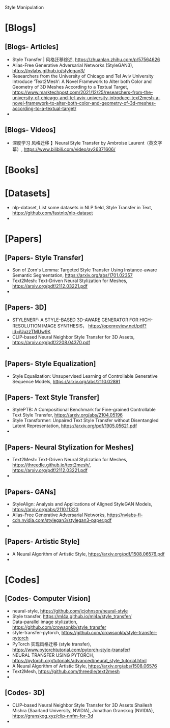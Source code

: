 Style Manipulation

# [Blogs]

## [Blogs- Articles]
+ Style Transfer | 风格迁移综述, https://zhuanlan.zhihu.com/p/57564626
+ Alias-Free Generative Adversarial Networks (StyleGAN3), https://nvlabs.github.io/stylegan3/
+ Researchers from the University of Chicago and Tel Aviv University Introduce ‘Text2Mesh’: A Novel Framework to Alter both Color and Geometry of 3D Meshes According to a Textual Target, https://www.marktechpost.com/2021/12/25/researchers-from-the-university-of-chicago-and-tel-aviv-university-introduce-text2mesh-a-novel-framework-to-alter-both-color-and-geometry-of-3d-meshes-according-to-a-textual-target/
+ 

## [Blogs- Videos]
+ 深度学习 风格迁移 】Neural Style Transfer by Ambroise Laurent（英文字幕）, https://www.bilibili.com/video/av26371606/

# [Books]

# [Datasets]
+ nlp-dataset, List some datasets in NLP field, Style Transfer in Text, https://github.com/fastnlp/nlp-dataset
+ 

# [Papers]

## [Papers- Style Transfer]
+ Son of Zorn's Lemma: Targeted Style Transfer Using Instance-aware Semantic Segmentation, https://arxiv.org/abs/1701.02357
+ Text2Mesh: Text-Driven Neural Stylization for Meshes, https://arxiv.org/pdf/2112.03221.pdf
+ 

## [Papers- 3D]
+ STYLENERF: A STYLE-BASED 3D-AWARE GENERATOR FOR HIGH-RESOLUTION IMAGE SYNTHESIS， https://openreview.net/pdf?id=iUuzzTMUw9K
+ CLIP-based Neural Neighbor Style Transfer for 3D Assets, https://arxiv.org/pdf/2208.04370.pdf
+ 


## [Papers- Style Equalization]
+ Style Equalization: Unsupervised Learning of Controllable Generative Sequence Models, https://arxiv.org/abs/2110.02891


## [Papers- Text Style Transfer]
+ StylePTB: A Compositional Benchmark for Fine-grained Controllable Text Style Transfer, https://arxiv.org/abs/2104.05196
+ Style Transformer: Unpaired Text Style Transfer without Disentangled Latent Representation, https://arxiv.org/pdf/1905.05621.pdf
+ 

## [Papers- Neural Stylization for Meshes]
+ Text2Mesh: Text-Driven Neural Stylization for Meshes, https://threedle.github.io/text2mesh/,  https://arxiv.org/pdf/2112.03221.pdf
+ 


## [Papers- GANs]
+ StyleAlign: Analysis and Applications of Aligned StyleGAN Models, https://arxiv.org/abs/2110.11323
+ Alias-Free Generative Adversarial Networks, https://nvlabs-fi-cdn.nvidia.com/stylegan3/stylegan3-paper.pdf
+ 

## [Papers- Artistic Style]
+ A Neural Algorithm of Artistic Style, https://arxiv.org/pdf/1508.06576.pdf
+ 

# [Codes]

## [Codes- Computer Vision]
+ neural-style, https://github.com/jcjohnson/neural-style
+ Style transfer, https://ml4a.github.io/ml4a/style_transfer/
+ Data-parallel image stylization, https://github.com/crowsonkb/style_transfer
+ style-transfer-pytorch, https://github.com/crowsonkb/style-transfer-pytorch
+ PyTorch 实现风格迁移 (style transfer), https://www.pytorchtutorial.com/pytorch-style-transfer/
+ NEURAL TRANSFER USING PYTORCH, https://pytorch.org/tutorials/advanced/neural_style_tutorial.html
+ A Neural Algorithm of Artistic Style, https://arxiv.org/abs/1508.06576
+ Text2Mesh, https://github.com/threedle/text2mesh
+ 



## [Codes- 3D]
+ CLIP-based Neural Neighbor Style Transfer for 3D Assets Shailesh Mishra (Saarland University, NVIDIA), Jonathan Granskog (NVIDIA), https://granskog.xyz/clip-nnfm-for-3d
+ 

